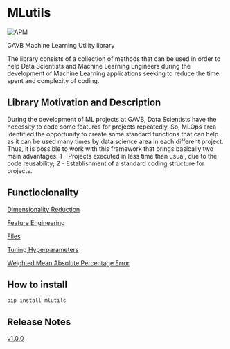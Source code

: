 # **MLutils**

[![APM](https://img.shields.io/apm/l/python?style=plastic)](./LICENSE)


GAVB Machine Learning Utility library

The library consists of a collection of methods that can be used in order to help Data Scientists and Machine Learning Engineers during the development of Machine Learning applications seeking to reduce the time spent and complexity of coding.


## **Library Motivation and Description**

During the development of ML projects at GAVB, Data Scientists have the necessity to code some features for projects repeatedly. So, MLOps area identified the opportunity to create some standard functions that can help as it can be used many times by data science area in each different project.
Thus, it is possible to work with this framework that brings basically two main advantages: 
1 - Projects executed in less time than usual, due to the code reusability;
2 - Establishment of a standard coding structure for projects.

## **Functiocionality**

[Dimensionality Reduction](./tutorial/tutorial_dimensionality_reduction.ipynb)

[Feature Engineering](./tutorial/tutorial_feature_engineering.ipynb)

[Files](./tutorial/tutorial_files.ipynb)

[Tuning Hyperparameters](./tutorial/tutorial_tuning_hyperparameters.ipynb)

[Weighted Mean Absolute Percentage Error](./tutorial/tutorial_weighted_mean_absolute_percentage_error.ipynb)


## **How to install**

```
pip install mlutils
```


## **Release Notes**

[v1.0.0](https://github.com/GAVB-SERVICOS/mlutils/releases)
